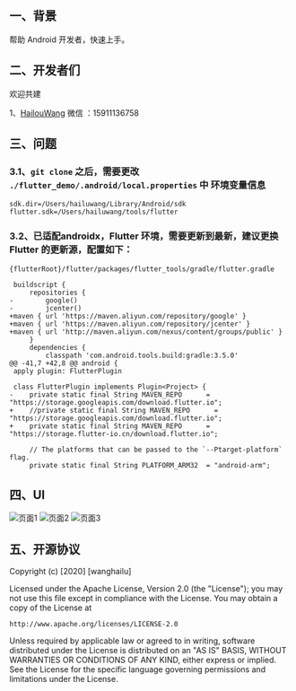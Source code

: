 
## 一、背景

帮助 Android 开发者，快速上手。

## 二、开发者们

 欢迎共建
 
 1、[HailouWang](https://github.com/HailouWang)  微信 ：15911136758
 
## 三、问题

### 3.1、``git clone`` 之后，需要更改 ``./flutter_demo/.android/local.properties`` 中 环境变量信息

```properties
sdk.dir=/Users/hailuwang/Library/Android/sdk
flutter.sdk=/Users/hailuwang/tools/flutter
```

### 3.2、已适配androidx，Flutter 环境，需要更新到最新，建议更换Flutter 的更新源，配置如下：

``{flutterRoot}/flutter/packages/flutter_tools/gradle/flutter.gradle``

```properties
 buildscript {
     repositories {
-        google()
-        jcenter()
+maven { url 'https://maven.aliyun.com/repository/google' }
+maven { url 'https://maven.aliyun.com/repository/jcenter' }
+maven { url 'http://maven.aliyun.com/nexus/content/groups/public' }
     }
     dependencies {
         classpath 'com.android.tools.build:gradle:3.5.0'
@@ -41,7 +42,8 @@ android {
 apply plugin: FlutterPlugin
 
 class FlutterPlugin implements Plugin<Project> {
-    private static final String MAVEN_REPO      = "https://storage.googleapis.com/download.flutter.io";
+    //private static final String MAVEN_REPO      = "https://storage.googleapis.com/download.flutter.io";
+    private static final String MAVEN_REPO      = "https://storage.flutter-io.cn/download.flutter.io";
 
     // The platforms that can be passed to the `--Ptarget-platform` flag.
     private static final String PLATFORM_ARM32  = "android-arm";
```
 
## 四、UI

![页面1](https://upload-images.jianshu.io/upload_images/3828779-541d87094fa2eabc.gif?imageMogr2/auto-orient/strip|imageView2/2/w/344/format/webp)
![页面2](https://upload-images.jianshu.io/upload_images/3828779-6e5d9d3e61d4f9ce.gif?imageMogr2/auto-orient/strip|imageView2/2/w/344/format/webp)
![页面3](https://upload-images.jianshu.io/upload_images/3828779-eb0cec16069aee43.gif?imageMogr2/auto-orient/strip|imageView2/2/w/344/format/webp)

## 五、开源协议

Copyright (c) [2020] [wanghailu]

Licensed under the Apache License, Version 2.0 (the "License");
you may not use this file except in compliance with the License.
You may obtain a copy of the License at

    http://www.apache.org/licenses/LICENSE-2.0

Unless required by applicable law or agreed to in writing, software
distributed under the License is distributed on an "AS IS" BASIS,
WITHOUT WARRANTIES OR CONDITIONS OF ANY KIND, either express or implied.
See the License for the specific language governing permissions and
limitations under the License.







































